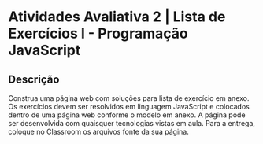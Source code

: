 # **Atividades Avaliativa 2 | Lista de Exercícios I - Programação JavaScript**

## **Descrição**
Construa uma página web com soluções para  lista de exercício em anexo. Os exercícios devem ser resolvidos em linguagem JavaScript e colocados dentro de uma página web conforme o modelo em anexo. A página pode ser desenvolvida com quaisquer tecnologias vistas em aula. Para a entrega, coloque no Classroom os arquivos fonte da sua página.